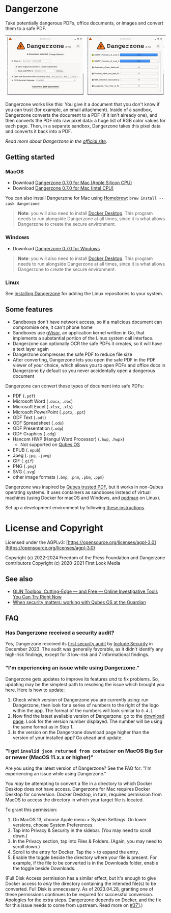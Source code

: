 # Dangerzone

Take potentially dangerous PDFs, office documents, or images and convert them to a safe PDF.


| ![Settings](./assets/screenshot1.png) | ![Converting](./assets/screenshot2.png)
|--|--|

Dangerzone works like this: You give it a document that you don't know if you can trust (for example, an email attachment). Inside of a sandbox, Dangerzone converts the document to a PDF (if it isn't already one), and then converts the PDF into raw pixel data: a huge list of RGB color values for each page. Then, in a separate sandbox, Dangerzone takes this pixel data and converts it back into a PDF.

_Read more about Dangerzone in the [official site](https://dangerzone.rocks)._

## Getting started

### MacOS
- Download [Dangerzone 0.7.0 for Mac (Apple Silicon CPU)](https://github.com/freedomofpress/dangerzone/releases/download/v0.7.0/Dangerzone-0.7.0-arm64.dmg)
- Download [Dangerzone 0.7.0 for Mac (Intel CPU)](https://github.com/freedomofpress/dangerzone/releases/download/v0.7.0/Dangerzone-0.7.0-i686.dmg)

You can also install Dangerzone for Mac using [Homebrew](https://brew.sh/): `brew install --cask dangerzone`

> **Note**: you will also need to install [Docker Desktop](https://www.docker.com/products/docker-desktop/).
> This program needs to run alongside Dangerzone at all times, since it is what allows Dangerzone to
> create the secure environment.

### Windows

- Download [Dangerzone 0.7.0 for Windows](https://github.com/freedomofpress/dangerzone/releases/download/v0.7.0/Dangerzone-0.7.0.msi)

> **Note**: you will also need to install [Docker Desktop](https://www.docker.com/products/docker-desktop/).
> This program needs to run alongside Dangerzone at all times, since it is what allows Dangerzone to
> create the secure environment.

### Linux

See [installing Dangerzone](INSTALL.md#linux) for adding the Linux repositories to your system.

## Some features

- Sandboxes don't have network access, so if a malicious document can compromise one, it can't phone home
- Sandboxes use [gVisor](https://gvisor.dev/), an application kernel written in Go, that implements a substantial portion of the Linux system call interface.
- Dangerzone can optionally OCR the safe PDFs it creates, so it will have a text layer again
- Dangerzone compresses the safe PDF to reduce file size
- After converting, Dangerzone lets you open the safe PDF in the PDF viewer of your choice, which allows you to open PDFs and office docs in Dangerzone by default so you never accidentally open a dangerous document

Dangerzone can convert these types of document into safe PDFs:

- PDF (`.pdf`)
- Microsoft Word (`.docx`, `.doc`)
- Microsoft Excel (`.xlsx`, `.xls`)
- Microsoft PowerPoint (`.pptx`, `.ppt`)
- ODF Text (`.odt`)
- ODF Spreadsheet (`.ods`)
- ODF Presentation (`.odp`)
- ODF Graphics (`.odg`)
- Hancom HWP (Hangul Word Processor) (`.hwp`, `.hwpx`)
  * Not supported on
    [Qubes OS](https://github.com/freedomofpress/dangerzone/issues/494)
- EPUB (`.epub`)
- Jpeg (`.jpg`, `.jpeg`)
- GIF (`.gif`)
- PNG (`.png`)
- SVG (`.svg`)
- other image formats (`.bmp`, `.pnm`, `.pbm`, `.ppm`)

Dangerzone was inspired by [Qubes trusted PDF](https://blog.invisiblethings.org/2013/02/21/converting-untrusted-pdfs-into-trusted.html), but it works in non-Qubes operating systems. It uses containers as sandboxes instead of virtual machines (using Docker for macOS and Windows, and [podman](https://podman.io/) on Linux).

Set up a development environment by following [these instructions](/BUILD.md).


# License and Copyright

Licensed under the AGPLv3: [https://opensource.org/licenses/agpl-3.0](https://opensource.org/licenses/agpl-3.0)

Copyright (c) 2022-2024 Freedom of the Press Foundation and Dangerzone contributors
Copyright (c) 2020-2021 First Look Media

## See also

* [GIJN Toolbox: Cutting-Edge — and Free — Online Investigative Tools You Can Try Right Now](https://gijn.org/stories/cutting-edge-free-online-investigative-tools/)
* [When security matters: working with Qubes OS at the Guardian](https://www.theguardian.com/info/2024/apr/04/when-security-matters-working-with-qubes-os-at-the-guardian)

## FAQ

### Has Dangerzone received a security audit?

Yes, Dangerzone received its [first security audit](https://freedom.press/news/dangerzone-receives-favorable-audit/) by [Include Security](https://includesecurity.com/) in December 2023. The audit was generally favorable, as it didn't identify any high-risk findings, except for 3 low-risk and 7 informational findings.

### "I'm experiencing an issue while using Dangerzone."

Dangerzone gets updates to improve its features _and_ to fix problems. So, updating may be the simplest path to resolving the issue which brought you here. Here is how to update:

1. Check which version of Dangerzone you are currently using: run Dangerzone, then look for a series of numbers to the right of the logo within the app. The format of the numbers will look similar to `0.4.1`
2. Now find the latest available version of Dangerzone: go to the [download page](https://dangerzone.rocks/#downloads). Look for the version number displayed. The number will be using the same format as in Step 1.
3. Is the version on the Dangerzone download page higher than the version of your installed app? Go ahead and update.

### "I get `invalid json returned from container` on MacOS Big Sur or newer (MacOS 11.x.x or higher)"

Are you using the latest version of Dangerzone? See the FAQ for: "I'm experiencing an issue while using Dangerzone."

You _may_ be attempting to convert a file in a directory to which Docker Desktop does not have access. Dangerzone for Mac requires Docker Desktop for conversion. Docker Desktop, in turn, requires permission from MacOS to access the directory in which your target file is located.

To grant this permission:

1. On MacOS 13, choose Apple menu > System Settings. On lower versions, choose System Preferences.
2. Tap into Privacy & Security in the sidebar. (You may need to scroll down.)
3. In the Privacy section, tap into Files & Folders. (Again, you may need to scroll down.)
4. Scroll to the entry for Docker. Tap the > to expand the entry.
5. Enable the toggle beside the directory where your file is present. For example, if the file to be converted is in the Downloads folder, enable the toggle beside Downloads.

(Full Disk Access permission has a similar effect, but it's enough to give Docker access to _only_ the directory containing the intended file(s) to be converted. Full Disk is unnecessary. As of 2023.04.28, granting one of these permissions continues to be required for successful conversion. Apologies for the extra steps. Dangerzone depends on Docker, and the fix for this issue needs to come from upstream. Read more on [#371](https://github.com/freedomofpress/dangerzone/issues/371#issuecomment-1516863056).)
